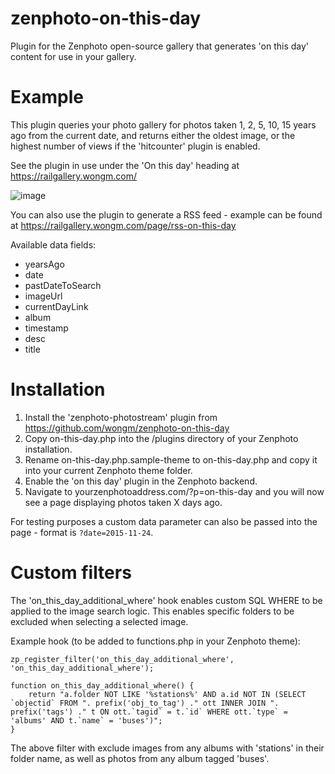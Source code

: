 # zenphoto-on-this-day
Plugin for the Zenphoto open-source gallery that generates 'on this day' content for use in your gallery.

# Example

This plugin queries your photo gallery for photos taken 1, 2, 5, 10, 15 years ago from the current date, and returns either the oldest image, or the highest number of views if the 'hitcounter' plugin is enabled.

See the plugin in use under the 'On this day' heading at https://railgallery.wongm.com/

![image](https://user-images.githubusercontent.com/916546/40593788-1fa8e16e-626e-11e8-8a21-ac296ca941ff.png)

You can also use the plugin to generate a RSS feed - example can be found at https://railgallery.wongm.com/page/rss-on-this-day

Available data fields:

* yearsAgo
* date
* pastDateToSearch
* imageUrl
* currentDayLink
* album
* timestamp
* desc
* title

# Installation

1. Install the 'zenphoto-photostream' plugin from https://github.com/wongm/zenphoto-on-this-day
2. Copy on-this-day.php into the /plugins directory of your Zenphoto installation.
3. Rename on-this-day.php.sample-theme to on-this-day.php and copy it into your current Zenphoto theme folder.
4. Enable the 'on this day' plugin in the Zenphoto backend.
5. Navigate to yourzenphotoaddress.com/?p=on-this-day and you will now see a page displaying photos taken X days ago.

For testing purposes a custom data parameter can also be passed into the page - format is `?date=2015-11-24`.

# Custom filters

The 'on_this_day_additional_where' hook enables custom SQL WHERE to be applied to the image search logic. This enables specific folders to be excluded when selecting a selected image.

Example hook (to be added to functions.php in your Zenphoto theme):

```
zp_register_filter('on_this_day_additional_where', 'on_this_day_additional_where');

function on_this_day_additional_where() {
    return "a.folder NOT LIKE '%stations%' AND a.id NOT IN (SELECT `objectid` FROM ". prefix('obj_to_tag') ." ott INNER JOIN ". prefix('tags') ." t ON ott.`tagid` = t.`id` WHERE ott.`type` = 'albums' AND t.`name` = 'buses')";
}
```

The above filter with exclude images from any  albums with 'stations' in their folder name, as well as photos from any album tagged 'buses'.

